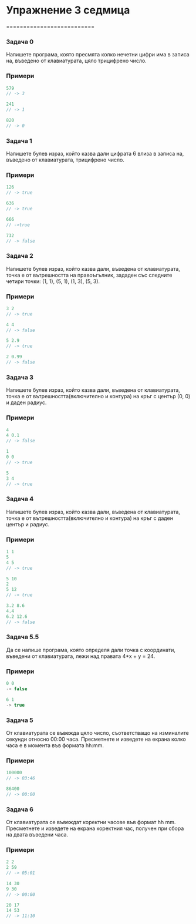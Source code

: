 # Упражнение 3 седмица #
==========================
 
### Задача 0 ###

Напишете програма, която пресмята колко нечетни цифри има в записа на, въведено от клавиатурата, цяло трицифрено число.

### Примери ###

```c++
579
// -> 3

241
// -> 1

820
// -> 0
```

### Задача 1 ###

Напишете булев израз, който казва дали цифрата 6 влиза в записа на, въведено от клавиатурата, трицифрено число.

### Примери ###

```c++
126
// -> true

636
// -> true

666
// ->true

732
// -> false
```

### Задача 2 ###

Напишете булев израз, който казва дали, въведена от клавиатурата, точка е от вътрешността на правоъгълник, зададен със следните четири точки: (1, 1), (5, 1), (1, 3), (5, 3).

### Примери ###

```c++
3 2
// -> true

4 4
// -> false

5 2.9
// -> true

2 0.99
// -> false
```

### Задача 3 ###
 
Напишете булев израз, който казва дали, въведена от клавиатурата, точка е от вътрешността(включително и контура) на кръг с център (0, 0) и даден радиус.

### Примери ###

```c++
4
4 0.1
// -> false

1
0 0
// -> true

5
3 4
// -> true
```

### Задача 4 ###

Напишете булев израз, който казва дали, въведена от клавиатурата, точка е от вътрешността(включително и контура) на кръг с даден център и радиус.
 
### Примери ###

```c++
1 1
5
4 5
// -> true

5 10
2
5 12
// -> true

3.2 8.6
4.4
6.2 12.6
// -> false
```

### Задача 5.5 ###

Да се напише програма, която определя дали точка с координати, въведени от клавиатурата, лежи над правата 4*x + y = 24.

### Примери ###
```c++
0 0 
-> false

6 1 
-> true
```


### Задача 5 ###

От клавиатурата се въвежда цяло число, съответстващо на изминалите секунди относно 00:00 часа. Пресметнете и изведете на екрана колко часа е в момента във формата hh:mm.
 
### Примери ###

```c++
100000
// -> 03:46

86400
// -> 00:00
```

### Задача 6 ###

От клавиатурата се въвеждат коректни часове във формат hh mm. Пресметнете и изведете на екрана коректния час, получен при сбора на двата въведени часа.

### Примери ###

```c++
2 2
2 59
// -> 05:01

14 30
9 30
// -> 00:00

20 17
14 53
// -> 11:10
```

 